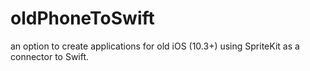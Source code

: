 # oldPhoneToSwift
an option to create applications for old iOS (10.3+) using SpriteKit as a connector to Swift.
